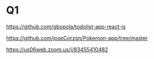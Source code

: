# Q1
https://github.com/gbopola/todolist-app-react-js




https://github.com/joseCorzon/Pokemon-app/tree/master






https://us06web.zoom.us/j/83455410482
